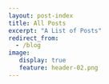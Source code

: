```yaml
---
layout: post-index
title: All Posts
excerpt: "A List of Posts"
redirect_from:
  - /blog
image:
   display: true
   feature: header-02.png
---
```

